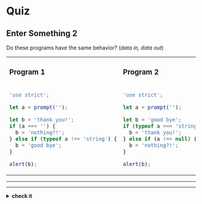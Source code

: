 # Quiz


## Enter Something 2

Do these programs have the same behavior? (_data in, data out_)

<table>
<tr>
<td>

### Program 1

</td>
<td>

### Program 2

</td>
</tr>
<tr>
<td>

```js
'use strict';

let a = prompt('');

let b = 'thank you!';
if (a === '') {
  b = 'nothing?!';
} else if (typeof a !== 'string') {
  b = 'good bye';
}

alert(b);
```

</td>
<td>

```js
'use strict';

let a = prompt('');

let b = 'good bye';
if (typeof a === 'string' && a !== '') {
  b = 'thank you!';
} else if (a !== null) {
  b = 'nothing?!';
}

alert(b);
```

</td>
</tr>
</table>

---

---

<details>
<summary><strong>check it</strong></summary>
<br>

✔ Yup!

</details>
